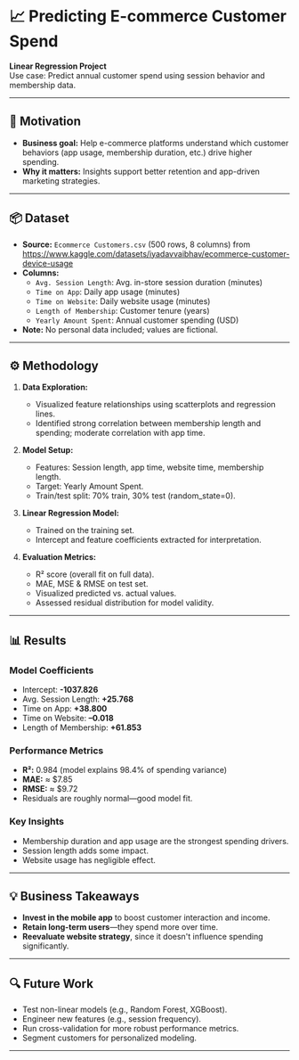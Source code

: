 # 📈 Predicting E-commerce Customer Spend

**Linear Regression Project**  
Use case: Predict annual customer spend using session behavior and membership data.

---

## 🧠 Motivation

- **Business goal:** Help e-commerce platforms understand which customer behaviors (app usage, membership duration, etc.) drive higher spending.
- **Why it matters:** Insights support better retention and app-driven marketing strategies.

---

## 📦 Dataset

- **Source:** `Ecommerce Customers.csv` (500 rows, 8 columns) from https://www.kaggle.com/datasets/iyadavvaibhav/ecommerce-customer-device-usage
- **Columns:**
  - `Avg. Session Length`: Avg. in-store session duration (minutes)
  - `Time on App`: Daily app usage (minutes)
  - `Time on Website`: Daily website usage (minutes)
  - `Length of Membership`: Customer tenure (years)
  - `Yearly Amount Spent`: Annual customer spending (USD)
- **Note:** No personal data included; values are fictional.

---

## ⚙️ Methodology

1. **Data Exploration:**
   - Visualized feature relationships using scatterplots and regression lines.
   - Identified strong correlation between membership length and spending; moderate correlation with app time.

2. **Model Setup:**
   - Features: Session length, app time, website time, membership length.
   - Target: Yearly Amount Spent.
   - Train/test split: 70% train, 30% test (random_state=0).

3. **Linear Regression Model:**
   - Trained on the training set.
   - Intercept and feature coefficients extracted for interpretation.

4. **Evaluation Metrics:**
   - R² score (overall fit on full data).
   - MAE, MSE & RMSE on test set.
   - Visualized predicted vs. actual values.
   - Assessed residual distribution for model validity.

---

## 📊 Results

### Model Coefficients
- Intercept: **-1037.826**  
- Avg. Session Length: **+25.768**  
- Time on App: **+38.800**  
- Time on Website: **–0.018**  
- Length of Membership: **+61.853**

### Performance Metrics
- **R²:** 0.984 (model explains 98.4% of spending variance)
- **MAE:** ≈ \$7.85  
- **RMSE:** ≈ \$9.72  
- Residuals are roughly normal—good model fit.

### Key Insights
- Membership duration and app usage are the strongest spending drivers.
- Session length adds some impact.
- Website usage has negligible effect.

---

## 💡 Business Takeaways

- **Invest in the mobile app** to boost customer interaction and income.
- **Retain long-term users**—they spend more over time.
- **Reevaluate website strategy**, since it doesn't influence spending significantly.

---

## 🔍 Future Work

- Test non-linear models (e.g., Random Forest, XGBoost).
- Engineer new features (e.g., session frequency).
- Run cross-validation for more robust performance metrics.
- Segment customers for personalized modeling.

---
